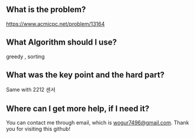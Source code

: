 ## What is the problem?

<https://www.acmicpc.net/problem/13164>

## What Algorithm should I use?

greedy , sorting

## What was the key point and the hard part?

Same with 2212 센서

## Where can I get more help, if I need it?

You can contact me through email, which is wogur7496@gmail.com.
Thank you for visiting this github!

